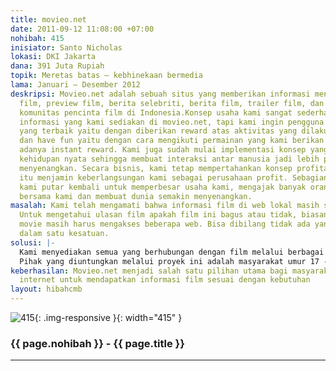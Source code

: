 ```yaml
---
title: movieo.net
date: 2011-09-12 11:08:00 +07:00
nohibah: 415
inisiator: Santo Nicholas
lokasi: DKI Jakarta
dana: 391 Juta Rupiah
topik: Meretas batas – kebhinekaan bermedia
lama: Januari – Desember 2012
deskripsi: Movieo.net adalah sebuah situs yang memberikan informasi mengenai review
  film, preview film, berita selebriti, berita film, trailer film, dan menyediakan
  komunitas pencinta film di Indonesia.Konsep usaha kami sangat sederhana, tidak hanya
  informasi yang kami sediakan di movieo.net, tapi kami ingin pengguna memiliki pengalaman
  yang terbaik yaitu dengan diberikan reward atas aktivitas yang dilakukan di situs
  dan have fun yaitu dengan cara mengikuti permainan yang kami berikan dan dengan
  adanya instant reward. Kami juga sudah mulai implementasi konsep yang ada di ke
  kehidupan nyata sehingga membuat interaksi antar manusia jadi lebih positif dan
  menyenangkan. Secara bisnis, kami tetap mempertahankan konsep profitabilitas karena
  itu menjamin keberlangsungan kami sebagai perusahaan profit. Sebagian besar profit
  kami putar kembali untuk memperbesar usaha kami, mengajak banyak orang bisa bergabung
  bersama kami dan membuat dunia semakin menyenangkan.
masalah: Kami telah mengamati bahwa informasi film di web lokal masih sangat minim.
  Untuk mengetahui ulasan film apakah film ini bagus atau tidak, biasanya para penggemar
  movie masih harus mengakses beberapa web. Bisa dibilang tidak ada yang menyediakan
  dalam satu kesatuan.
solusi: |-
  Kami menyediakan semua yang berhubungan dengan film melalui berbagai sumber media, memberikan reward kepada pengguna dari aktivitas-aktivitas yang dilakukan di situs, media yang lebih sosial, pendekatan antara movieo dan pengguna yaitu salah satunya dengan adanya permainan dan instant reward.
  Pihak yang diuntungkan melalui proyek ini adalah masyarakat umur 17 -40 tahun, anak SMP, SMU, mahasiswa, pekerja yang berselancar dari rumah, kantor, warung internet, mobile internet devices, dan seluruh Indonesia yang terkoneksi dengan internet.
keberhasilan: Movieo.net menjadi salah satu pilihan utama bagi masyarakat pengguna
  internet untuk mendapatkan informasi film sesuai dengan kebutuhan
layout: hibahcmb
---
```


![415](/static/img/hibahcmb/415.png){: .img-responsive }{: width="415" }

### {{ page.nohibah }} - {{ page.title }}

---
